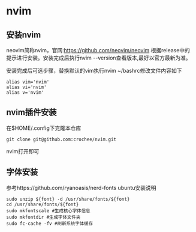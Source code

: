 # nvim

## 安装nvim
neovim简称nvim，官网:https://github.com/neovim/neovim
根据release中的提示进行安装。安装完成后执行nvim --version查看版本,最好以官方最新为准。


安装完成后可选步骤，替换默认的vim执行nvim ~/bashrc修改文件内容如下
```text
alias vim='nvim'
alias vi='nvim'
alias v='nvim'
```
## nvim插件安装
在$HOME/.config下克隆本仓库
```shell
git clone git@github.com:crochee/nvim.git
```
nvim打开即可
## 字体安装
参考https://github.com/ryanoasis/nerd-fonts
ubuntu安装说明
```shell
sudo unzip ${font} -d /usr/share/fonts/${font}
cd /usr/share/fonts/${font}
sudo mkfontscale #生成核心字体信息
sudo mkfontdir #生成字体文件夹
sudo fc-cache -fv #刷新系统字体缓存
```
